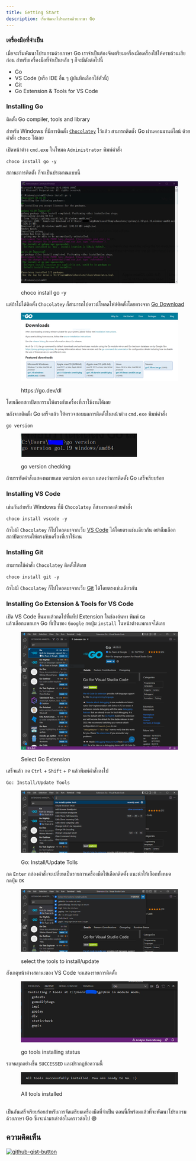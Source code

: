 ```yaml
---
title: Getting Start
description: เริ่มพัฒนาโปรแกรมด้วยภาษา Go
---
```


### เครื่องมือที่จำเป็น

เมื่อจะเริ่มพัฒนาโปรแกรมด้วยภาษา Go เราจำเป็นต้องจัดเตรียมเครื่องมือเครื่องใช้ให้ครบถ้วนเสียก่อน สำหรับเครื่องมือที่จำเป็นหลัก ๆ ก็จะมีดังต่อไปนี้

* Go
* VS Code (หรือ IDE อื่น ๆ ผู้บันทึกเลือกใช้ตัวนี้)
* Git
* Go Extension & Tools for VS Code

### Installing Go <a href="#installing-go" id="installing-go"></a>

ติดตั้ง Go compiler, tools and library

สำหรับ Windows ที่มีการติดตั้ง [`Chocolatey`][choco] ไว้แล้ว สามารถติดตั้ง Go ผ่านคอมมานด์ไลน์ ด้วยคำสั่ง `choco` ได้เลย

เปิดหน้าต่าง `cmd.exe` ในโหมด `Administrator` พิมพ์คำสั่ง

```
choco install go -y
```

[choco]: ../others/chocolatey-package-manager-for-windows.md

สถานะการติดตั้ง ก็จะเป็นประมาณแบบนี้

<figure><img src="../.gitbook/assets/go-install.jpg" alt=""><figcaption><p>choco install go -y</p></figcaption></figure>

แต่ถ้าไม่ได้ติดตั้ง `Chocolatey` ก็สามารถไปดาวน์โหลดไฟล์ติดตั้งโดยตรงจาก [Go Download](https://go.dev/dl)&#x20;

<figure><img src="../.gitbook/assets/go-dev-dl.PNG" alt=""><figcaption><p>https://go.dev/dl</p></figcaption></figure>

โดยเลือกสถาปัตยกรรมให้ตรงกับเครื่องที่เราใช้งานได้เลย

หลังจากติดตั้ง Go เสร็จแล้ว ให้ตรวจสอบผลการติดตั้งในหน้าต่าง `cmd.exe` พิมพ์คำสั่ง

```shell
go version
```

<figure><img src="../.gitbook/assets/go-version.PNG" alt=""><figcaption><p>go version checking</p></figcaption></figure>

ถ้าบรรทัดคำสั่งแสดงหมายเลข version ออกมา แสดงว่าการติดตั้ง Go เสร็จเรียบร้อย&#x20;



### Installing VS Code <a href="#installing-vs-code" id="installing-vs-code"></a>

เช่นกันสำหรับ Windows ที่มี `Chocolatey` ก็สามารถลงด้วยคำสั่ง

```
choco install vscode -y
```

ถ้าไม่มี `Chocolatey` ก็ไปโหลดมาจากเว็บ [VS Code](https://code.visualstudio.com/download) ได้โดยตรงเช่นเดียวกัน อย่าลืมเลือกสถาปัตยกรรมให้ตรงกับเครื่องที่เราใช้งาน

### Installing Git <a href="#installing-git" id="installing-git"></a>

สามารถใช้คำสั่ง `Chocolatey` ติดตั้งได้เลย

```
choco install git -y
```

ถ้าไม่มี `Chocolatey` ก็ไปโหลดมาจากเว็บ [Git](https://git-scm.com/downloads) ได้โดยตรงเช่นเดียวกัน

### Installing Go Extension & Tools for VS Code <a href="#installing-go-extension--tools-for-vs-code" id="installing-go-extension--tools-for-vs-code"></a>

เปิด VS Code ขึ้นมาแล้วกดไปที่แท็ป Extension ในช่องค้นหา พิมพ์ `Go`\
แล้วเลือกแพกเกจ Go ที่เป็นของ `Google` กดปุ่ม `install` ในหน้าต่างแพกเกจได้เลย

<figure><img src="../.gitbook/assets/go-vscode-extension.PNG" alt=""><figcaption><p>Select Go Extension</p></figcaption></figure>

เสร็จแล้ว กด `Ctrl` + `Shift` + `P` แล้วพิมพ์คำสั่งลงไป

```
Go: Install/Update Tools
```

<figure><img src="../.gitbook/assets/go-install-update-tools-vscode.png" alt=""><figcaption><p>Go: Install/Update Tolls</p></figcaption></figure>

กด `Enter` กล่องคำสั่งจะเปลี่ยนเป็นรายการเครื่องมือให้เลือกติดตั้ง แนะนำให้เลือกทั้งหมด\
กดปุ่ม `OK`

<figure><img src="../.gitbook/assets/go-select-tools-to-install-vscode.png" alt=""><figcaption><p>select the tools to install/update</p></figcaption></figure>

สังเกตุหน้าต่างสถานะของ VS Code จะแสดงรายการติดตั้ง

<figure><img src="../.gitbook/assets/go-install-tool-status-vscode.jpg" alt=""><figcaption><p>go tools installing status</p></figcaption></figure>

รอจนทุกอย่างขึ้น `SUCCESSED` และปรากฏข้อความนี้

<figure><img src="../.gitbook/assets/go-install-tools-finish-vscode.PNG" alt=""><figcaption><p>All tools installed</p></figcaption></figure>

\
เป็นอันเสร็จเรียบร้อยสำหรับการจัดเตรียมเครื่องมือที่จำเป็น ตอนนี้ก็พร้อมแล้วที่จะพัฒนาโปรแกรมด้วยภาษา Go ซึ่งจะนำมาเล่าต่อในคราวต่อไป 😄

## ความคิดเห็น

[![github-gist-button](https://user-images.githubusercontent.com/52767363/191145099-9f4a51a2-35cc-495f-82e1-284d769a9052.png)][comment]

[comment]: https://gist.github.com/Komsan74/4febb2167f3a96c379dd756e6c92a200